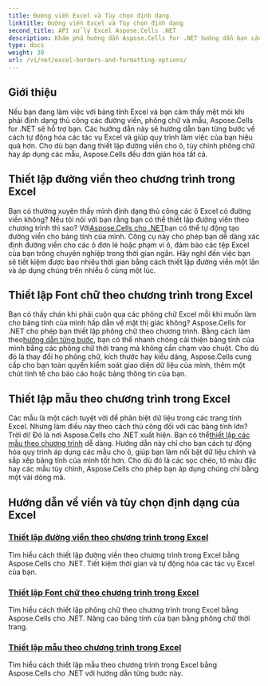 ```yaml
---
title: Đường viền Excel và Tùy chọn định dạng
linktitle: Đường viền Excel và Tùy chọn định dạng
second_title: API xử lý Excel Aspose.Cells .NET
description: Khám phá hướng dẫn Aspose.Cells for .NET hướng dẫn bạn cách lập trình đường viền, phông chữ và mẫu cho Excel, giúp tiết kiệm thời gian và cải thiện bảng tính của bạn.
type: docs
weight: 30
url: /vi/net/excel-borders-and-formatting-options/
---
```

## Giới thiệu

Nếu bạn đang làm việc với bảng tính Excel và bạn cảm thấy mệt mỏi khi phải định dạng thủ công các đường viền, phông chữ và mẫu, Aspose.Cells for .NET sẽ hỗ trợ bạn. Các hướng dẫn này sẽ hướng dẫn bạn từng bước về cách tự động hóa các tác vụ Excel và giúp quy trình làm việc của bạn hiệu quả hơn. Cho dù bạn đang thiết lập đường viền cho ô, tùy chỉnh phông chữ hay áp dụng các mẫu, Aspose.Cells đều đơn giản hóa tất cả.

## Thiết lập đường viền theo chương trình trong Excel

 Bạn có thường xuyên thấy mình định dạng thủ công các ô Excel có đường viền không? Nếu tôi nói với bạn rằng bạn có thể thiết lập đường viền theo chương trình thì sao? Với[Aspose.Cells cho .NET](./setting-border/)bạn có thể tự động tạo đường viền cho bảng tính của mình. Công cụ này cho phép bạn dễ dàng xác định đường viền cho các ô đơn lẻ hoặc phạm vi ô, đảm bảo các tệp Excel của bạn trông chuyên nghiệp trong thời gian ngắn. Hãy nghĩ đến việc bạn sẽ tiết kiệm được bao nhiêu thời gian bằng cách thiết lập đường viền một lần và áp dụng chúng trên nhiều ô cùng một lúc.

## Thiết lập Font chữ theo chương trình trong Excel

 Bạn có thấy chán khi phải cuộn qua các phông chữ Excel mỗi khi muốn làm cho bảng tính của mình hấp dẫn về mặt thị giác không? Aspose.Cells for .NET cho phép bạn thiết lập phông chữ theo chương trình. Bằng cách làm theo[hướng dẫn từng bước](./setting-font/), bạn có thể nhanh chóng cải thiện bảng tính của mình bằng các phông chữ thời trang mà không cần chạm vào chuột. Cho dù đó là thay đổi họ phông chữ, kích thước hay kiểu dáng, Aspose.Cells cung cấp cho bạn toàn quyền kiểm soát giao diện dữ liệu của mình, thêm một chút tinh tế cho báo cáo hoặc bảng thông tin của bạn.

## Thiết lập mẫu theo chương trình trong Excel

Các mẫu là một cách tuyệt vời để phân biệt dữ liệu trong các trang tính Excel. Nhưng làm điều này theo cách thủ công đối với các bảng tính lớn? Trời ơi! Đó là nơi Aspose.Cells cho .NET xuất hiện. Bạn có thể[thiết lập các mẫu theo chương trình](./setting-pattern/) dễ dàng. Hướng dẫn này chỉ cho bạn cách tự động hóa quy trình áp dụng các mẫu cho ô, giúp bạn làm nổi bật dữ liệu chính và sắp xếp bảng tính của mình tốt hơn. Cho dù đó là các sọc chéo, tô màu đặc hay các mẫu tùy chỉnh, Aspose.Cells cho phép bạn áp dụng chúng chỉ bằng một vài dòng mã.

## Hướng dẫn về viền và tùy chọn định dạng của Excel
### [Thiết lập đường viền theo chương trình trong Excel](./setting-border/)
Tìm hiểu cách thiết lập đường viền theo chương trình trong Excel bằng Aspose.Cells cho .NET. Tiết kiệm thời gian và tự động hóa các tác vụ Excel của bạn.
### [Thiết lập Font chữ theo chương trình trong Excel](./setting-font/)
Tìm hiểu cách thiết lập phông chữ theo chương trình trong Excel bằng Aspose.Cells cho .NET. Nâng cao bảng tính của bạn bằng phông chữ thời trang.
### [Thiết lập mẫu theo chương trình trong Excel](./setting-pattern/)
Tìm hiểu cách thiết lập mẫu theo chương trình trong Excel bằng Aspose.Cells cho .NET với hướng dẫn từng bước này.